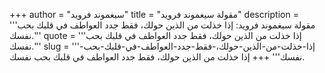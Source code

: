 +++
author = "سيغموند فرويد"
title = "مقولة سيغموند فرويد"
description = '''مقولة سيغموند فرويد: إذا خذلت من الذين حولك، فقط جدد العواطف في قلبك بحب نفسك.'''
quote = '''إذا خذلت من الذين حولك، فقط جدد العواطف في قلبك بحب نفسك.'''
slug = '''إذا-خذلت-من-الذين-حولك،-فقط-جدد-العواطف-في-قلبك-بحب-نفسك'''
+++
إذا خذلت من الذين حولك، فقط جدد العواطف في قلبك بحب نفسك.
